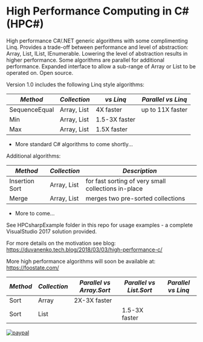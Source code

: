 # High Performance Computing in C# (HPC#)

High performance C#/.NET generic algorithms with some complimenting Linq. Provides a trade-off between performance and level of abstraction: Array, List, IList, IEnumerable.
Lowering the level of abstraction results in higher performance. Some algorithms are parallel for additional performance.
Expanded interface to allow a sub-range of Array or List to be operated on. Open source.

Version 1.0 includes the following Linq style algorithms:

*Method*|*Collection*|*vs Linq*|*Parallel vs Linq*
--- | --- | --- | ---
SequenceEqual|Array, List|4X faster|up to 11X faster
Min|Array, List|1.5-3X faster
Max|Array, List|1.5X faster

- More standard C# algorithms to come shortly...

Additional algorithms:

*Method*|*Collection*|*Description*
--- | --- | ---
Insertion Sort|Array, List|for fast sorting of very small collections in-place
Merge|Array, List|merges two pre-sorted collections

- More to come...

See HPCsharpExample folder in this repo for usage examples - a complete VisualStudio 2017 solution provided.

For more details on the motivation see blog:
https://duvanenko.tech.blog/2018/03/03/high-performance-c/

More high performance algorithms will soon be available at:
https://foostate.com/

*Method*|*Collection*|*Parallel vs Array.Sort*|*Parallel vs List.Sort*|*Parallel vs Linq*
--- | --- | --- | --- | ---
Sort|Array|2X-3X faster||
Sort|List||1.5-3X faster|



[![paypal](https://www.paypalobjects.com/en_US/i/btn/btn_donateCC_LG.gif)](https://www.paypal.com/cgi-bin/webscr?cmd=_s-xclick&hosted_button_id=LDD8L7UPAC7QL)
